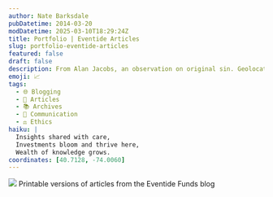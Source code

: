 ```yaml
---
author: Nate Barksdale
pubDatetime: 2014-03-20
modDatetime: 2025-03-10T18:29:24Z
title: Portfolio | Eventide Articles
slug: portfolio-eventide-articles
featured: false
draft: false
description: From Alan Jacobs, an observation on original sin. Geolocation coordinates
emoji: 📈
tags:
  - 🌐 Blogging
  - 📖 Articles
  - 📚 Archives
  - 💬 Communication
  - ⚖️ Ethics
haiku: |
  Insights shared with care,  
  Investments bloom and thrive here,  
  Wealth of knowledge grows.
coordinates: [40.7128, -74.0060]
---
```


![](https://www.natebarksdale.com/wp-content/uploads/2014/03/portfolio-eventide-blog.jpg) Printable versions of articles from the Eventide Funds blog
